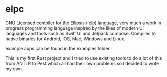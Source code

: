 # elpc

GNU Licensed compiler for the Ellipsis ('elp) language, very much a work in progress programming language inspired by the likes of modern UI languages and tools such as Swift UI and Jetpack compose. Compiles to native binaries for Android, iOS, Mac, Windows and Linux.

example apps can be found in the examples folder.

This is my first Rust project and I tried to use existing tools to do a lot of this from ANTLR to Pest which all had their own problems so I decided to write my own.
